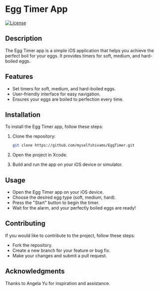 # Egg Timer App

[![License](https://img.shields.io/badge/License-MIT-blue.svg)](https://opensource.org/licenses/MIT)

## Description

The Egg Timer app is a simple iOS application that helps you achieve the perfect boil for your eggs. It provides timers for soft, medium, and hard-boiled eggs.

## Features

- Set timers for soft, medium, and hard-boiled eggs.
- User-friendly interface for easy navigation.
- Ensures your eggs are boiled to perfection every time.

## Installation

To install the Egg Timer app, follow these steps:

1. Clone the repository:

   ```bash
   git clone https://github.com/myselfshivams/EggTimer.git

2. Open the project in Xcode.
3. Build and run the app on your iOS device or simulator.

## Usage

- Open the Egg Timer app on your iOS device.
- Choose the desired egg type (soft, medium, hard).
- Press the "Start" button to begin the timer.
- Wait for the alarm, and your perfectly boiled eggs are ready!

## Contributing

If you would like to contribute to the project, follow these steps:

- Fork the repository.
- Create a new branch for your feature or bug fix.
- Make your changes and submit a pull request.


## Acknowledgments

Thanks to Angela Yu for inspiration and assistance.

